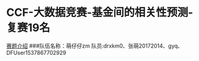 # CCF-大数据竞赛-基金间的相关性预测-复赛19名
<a href = "https://www.datafountain.cn/competitions/312/details/data-evaluation">赛题介绍</a>
###队伍名称：萌仔仔zm    队员:drxkm0、张萌20172014、gyq、DFUser1537867702929
